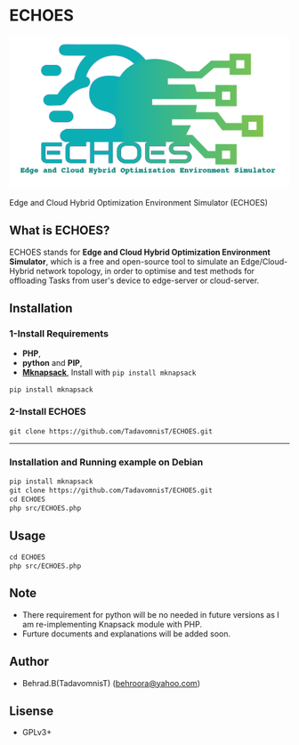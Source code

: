 # ECHOES

![ECHOES_logo](./docs/ECHOES_logo.png)

Edge and Cloud Hybrid Optimization Environment Simulator (ECHOES)

## What is ECHOES?

ECHOES stands for **Edge and Cloud Hybrid Optimization Environment Simulator**, which is a free and open-source tool to simulate an Edge/Cloud-Hybrid network topology, in order to optimise and test methods for offloading Tasks from user's device to edge-server or cloud-server.


## Installation

### 1-Install Requirements
* **PHP**,
* **python** and **PIP**,
* **[Mknapsack](https://github.com/jmyrberg/mknapsack)**, Install with `pip install mknapsack`
```shell
pip install mknapsack
```
### 2-Install ECHOES
```shell
git clone https://github.com/TadavomnisT/ECHOES.git
```
____________________________________________________________

### Installation and Running example on Debian
```shell
pip install mknapsack
git clone https://github.com/TadavomnisT/ECHOES.git
cd ECHOES
php src/ECHOES.php
```


## Usage

```shell
cd ECHOES
php src/ECHOES.php
```

## Note

* There requirement for python will be no needed in future versions as I am re-implementing Knapsack module with PHP.
* Furture documents and explanations will be added soon.

## Author 

* Behrad.B(TadavomnisT) (behroora@yahoo.com)

## Lisense

* GPLv3+
